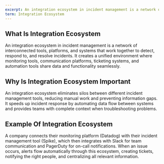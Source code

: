 ```yaml
---
excerpt: An integration ecosystem in incident management is a network of interconnected tools, platforms, and systems that work together to detect, respond to, and resolve incidents.
term: Integration Ecosystem
---
```

## What Is Integration Ecosystem

An integration ecosystem in incident management is a network of interconnected tools, platforms, and systems that work together to detect, respond to, and resolve incidents. It creates a unified environment where monitoring tools, communication platforms, ticketing systems, and automation tools share data and functionality seamlessly.

## Why Is Integration Ecosystem Important

An integration ecosystem eliminates silos between different incident management tools, reducing manual work and preventing information gaps. It speeds up incident response by automating data flow between systems and provides teams with complete context when troubleshooting problems.

## Example Of Integration Ecosystem

A company connects their monitoring platform (Datadog) with their incident management tool (Spike), which then integrates with Slack for team communication and PagerDuty for on-call notifications. When an issue occurs, alerts flow automatically through this ecosystem, creating tickets, notifying the right people, and centralizing all relevant information.